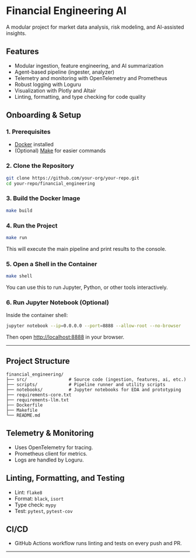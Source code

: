 # Financial Engineering AI

A modular project for market data analysis, risk modeling, and AI-assisted insights.

## Features

- Modular ingestion, feature engineering, and AI summarization
- Agent-based pipeline (ingester, analyzer)
- Telemetry and monitoring with OpenTelemetry and Prometheus
- Robust logging with Loguru
- Visualization with Plotly and Altair
- Linting, formatting, and type checking for code quality

## Onboarding & Setup

### 1. Prerequisites

- [Docker](https://www.docker.com/products/docker-desktop/) installed
- (Optional) [Make](https://www.gnu.org/software/make/) for easier commands

### 2. Clone the Repository

```sh
git clone https://github.com/your-org/your-repo.git
cd your-repo/financial_engineering
```

### 3. Build the Docker Image

```sh
make build
```

### 4. Run the Project

```sh
make run
```

This will execute the main pipeline and print results to the console.

### 5. Open a Shell in the Container

```sh
make shell
```

You can use this to run Jupyter, Python, or other tools interactively.

### 6. Run Jupyter Notebook (Optional)

Inside the container shell:

```sh
jupyter notebook --ip=0.0.0.0 --port=8888 --allow-root --no-browser
```

Then open [http://localhost:8888](http://localhost:8888) in your browser.

---

## Project Structure

```
financial_engineering/
├── src/                # Source code (ingestion, features, ai, etc.)
├── scripts/            # Pipeline runner and utility scripts
├── notebooks/          # Jupyter notebooks for EDA and prototyping
├── requirements-core.txt
├── requirements-llm.txt
├── Dockerfile
├── Makefile
└── README.md
```

## Telemetry & Monitoring

- Uses OpenTelemetry for tracing.
- Prometheus client for metrics.
- Logs are handled by Loguru.

## Linting, Formatting, and Testing

- Lint: `flake8`
- Format: `black`, `isort`
- Type check: `mypy`
- Test: `pytest`, `pytest-cov`

## CI/CD

- GitHub Actions workflow runs linting and tests on every push and PR.

---